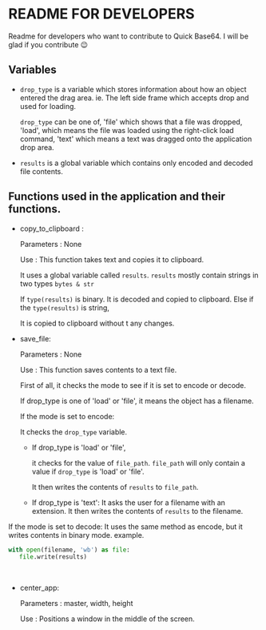 # README FOR DEVELOPERS

Readme for developers who want to contribute to Quick Base64. I will be glad if you contribute :wink:        

## Variables

* ```drop_type``` is a variable which stores information about how an object entered the drag area. ie. The left side frame which accepts drop and used for loading.

  ```drop_type``` can be one of, 'file' which shows that a file was dropped, 'load', which means the file was loaded using the right-click load command, 'text' which means a text was dragged onto the application drop area.

* ```results``` is a global variable which contains only encoded and decoded file contents.

## Functions used in the application and their functions.

* copy_to_clipboard :

  Parameters : None

  Use : This function takes text and copies it to clipboard.

  It uses a global variable called  ```results```.  ```results```  mostly contain strings in two types ```bytes & str``` 

  If ```type(results)``` is binary. It is decoded and copied to clipboard. Else if the ```type(results)``` is string,

  It is copied to clipboard without t any changes.

* save_file:

  Parameters : None

  Use : This function saves contents to a text file.

  First of all, it checks the mode to see if it is set to encode or decode.

  If drop_type is one of 'load' or 'file', it means the object has a filename.

  If the mode is set to encode:

  It checks the ```drop_type``` variable.

  * If drop_type is 'load' or 'file', 

    it checks for the value of ```file_path```. ```file_path``` will only contain a value if ```drop_type``` is 'load' or 'file'.

    It then writes the contents of  ```results``` to ```file_path```.
    
  * If drop_type is 'text':
  	It asks the user for a filename with an extension.
  	It then writes the contents of ```results``` to the filename.
    

If the mode is set to decode:
 It uses the same method as encode, but it writes contents in binary mode.
 example.
 ```python
 with open(filename, 'wb') as file:
 	file.write(results)
 ```


​    

* center_app:

  Parameters : master, width, height

  Use : Positions a window in the middle of the screen.

  